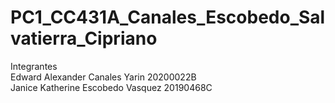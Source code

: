 # PC1_CC431A_Canales_Escobedo_Salvatierra_Cipriano
Integrantes\
Edward Alexander Canales Yarin			20200022B\
Janice Katherine Escobedo Vasquez   20190468C
